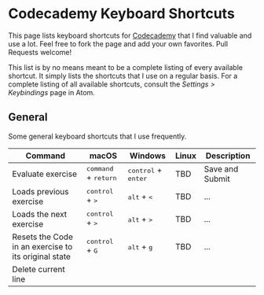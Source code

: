 # Codecademy Keyboard Shortcuts

This page lists keyboard shortcuts for [Codecademy](https://www.codecademy.com) that I find valuable and use a lot. Feel free to fork the page and add your own favorites. Pull Requests welcome!

This list is by no means meant to be a complete listing of every available shortcut. It simply lists the shortcuts that I use on a regular basis. For a complete listing of all available shortcuts, consult the _Settings > Keybindings_ page in Atom.

## General

Some general keyboard shortcuts that I use frequently.

| Command | macOS | Windows | Linux | Description |
| ------- | -------- | ------- | ----- | ----------- |
| Evaluate exercise | <kbd>command</kbd> + <kbd>return</kbd> | <kbd>control</kbd> + <kbd>enter</kbd>  | TBD | Save and Submit |
| Loads previous exercise | <kbd>control</kbd> + <kbd>></kbd> | <kbd>alt</kbd> + <kbd><</kbd> | TBD | ... |
| Loads the next exercise | <kbd>control</kbd> + <kbd>></kbd> | <kbd>alt</kbd> + <kbd>></kbd> | TBD | ... |
| Resets the Code in an exercise to its original state | <kbd>control</kbd> + <kbd>G</kbd> | <kbd>alt</kbd> + <kbd>g</kbd> | TBD | ... |
| Delete current line
